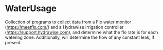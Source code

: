 # WaterUsage
Collection of programs to collect data from a Flo water monitor (https://meetflo.com/) and a Hydrawise irrigation controller (https://support.hydrawise.com), and determine what the flo rate is for each watering zone.  Additionally, will determine the flow of any constant leak, if present.
